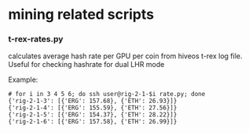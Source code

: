 # mining related scripts


### t-rex-rates.py

calculates average hash rate per GPU per coin from hiveos t-rex log file. Useful for checking hashrate for dual LHR mode

Example:
```
# for i in 3 4 5 6; do ssh user@rig-2-1-$i rate.py; done
{'rig-2-1-3': [{'ERG': 157.68}, {'ETH': 26.93}]}
{'rig-2-1-4': [{'ERG': 155.59}, {'ETH': 27.56}]}
{'rig-2-1-5': [{'ERG': 154.37}, {'ETH': 28.22}]}
{'rig-2-1-6': [{'ERG': 157.58}, {'ETH': 26.99}]}
```
